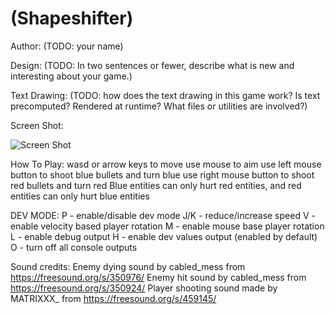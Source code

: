 # (Shapeshifter)

Author: (TODO: your name)

Design: (TODO: In two sentences or fewer, describe what is new and interesting about your game.)

Text Drawing: (TODO: how does the text drawing in this game work? Is text precomputed? Rendered at runtime? What files or utilities are involved?)

Screen Shot:

![Screen Shot](screenshot.png)

How To Play:
wasd or arrow keys to move
use mouse to aim
use left mouse button to shoot blue bullets and turn blue
use right mouse button to shoot red bullets and turn red
Blue entities can only hurt red entities, and red entities can only hurt blue entities

DEV MODE:
P - enable/disable dev mode
J/K - reduce/increase speed
V - enable velocity based player rotation
M - enable mouse base player rotation
L - enable debug output
H - enable dev values output (enabled by default)
O - turn off all console outputs


Sound credits:
Enemy dying sound by cabled_mess from https://freesound.org/s/350976/
Enemy hit sound by cabled_mess from https://freesound.org/s/350924/
Player shooting sound made by MATRIXXX_ from https://freesound.org/s/459145/